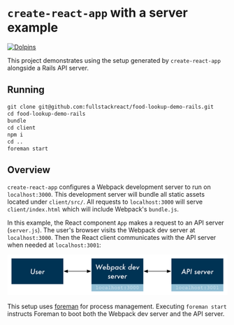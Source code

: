 # `create-react-app` with a server example

 [![Dolpins](https://cdn.rawgit.com/fullstackio/cq/master/doc/readme/dolphins-badge-ff00ff.svg)](https://www.fullstackreact.com)

This project demonstrates using the setup generated by `create-react-app` alongside a Rails API server.

## Running

```
git clone git@github.com:fullstackreact/food-lookup-demo-rails.git
cd food-lookup-demo-rails
bundle
cd client
npm i
cd ..
foreman start
```

## Overview

`create-react-app` configures a Webpack development server to run on `localhost:3000`. This development server will bundle all static assets located under `client/src/`. All requests to `localhost:3000` will serve `client/index.html` which will include Webpack's `bundle.js`.

In this example, the React component `App` makes a request to an API server (`server.js`). The user's browser visits the Webpack dev server at `localhost:3000`. Then the React client communicates with the API server when needed at `localhost:3001`:

![Flow diagram](./flow-diagram.png)

This setup uses [foreman](https://github.com/ddollar/foreman) for process management. Executing `foreman start` instructs Foreman to boot both the Webpack dev server and the API server.
